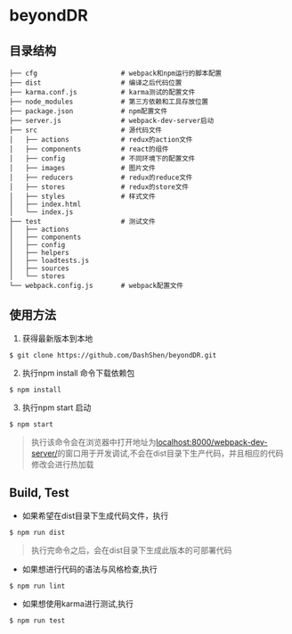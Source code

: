 # beyondDR
## 目录结构
```
├── cfg                     # webpack和npm运行的脚本配置
├── dist                    # 编译之后代码位置
├── karma.conf.js           # karma测试的配置文件
├── node_modules            # 第三方依赖和工具存放位置
├── package.json            # npm配置文件
├── server.js               # webpack-dev-server启动
├── src                     # 源代码文件
│   ├── actions             # redux的action文件
│   ├── components          # react的组件
│   ├── config              # 不同环境下的配置文件
│   ├── images              # 图片文件
│   ├── reducers            # redux的reduce文件
│   ├── stores              # redux的store文件
│   ├── styles              # 样式文件
│   ├── index.html          
│   └── index.js
├── test                    # 测试文件
│   ├── actions
│   ├── components
│   ├── config
│   ├── helpers
│   ├── loadtests.js
│   ├── sources
│   └── stores
└── webpack.config.js       # webpack配置文件
```

## 使用方法
1. 获得最新版本到本地
```
$ git clone https://github.com/DashShen/beyondDR.git
```


2. 执行npm install 命令下载依赖包
```
$ npm install
```

3. 执行npm start 启动
```
$ npm start
```
> 执行该命令会在浏览器中打开地址为[localhost:8000/webpack-dev-server/](http://localhost:8000/webpack-dev-server/)的窗口用于开发调试,不会在dist目录下生产代码，并且相应的代码修改会进行热加载

## Build, Test
- 如果希望在dist目录下生成代码文件，执行
```
$ npm run dist
```
> 执行完命令之后，会在dist目录下生成此版本的可部署代码

- 如果想进行代码的语法与风格检查,执行
```
$ npm run lint
```

- 如果想使用karma进行测试,执行
```
$ npm run test
```






